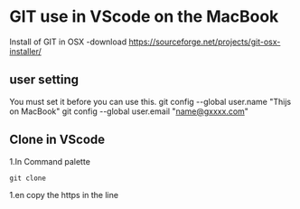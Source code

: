 # GIT use in VScode on the MacBook

Install of GIT in OSX
-download <https://sourceforge.net/projects/git-osx-installer/>

## user setting

You must set it before you can use this.
git config --global user.name "Thijs on MacBook"
git config --global user.email "name@gxxxx.com"

## Clone in VScode

1.In Command palette

```git clone```

1.en copy the https in the line
